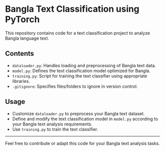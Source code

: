 # Bangla Text Classification using PyTorch

This repository contains code for a text classification project to analyze Bangla language text.

## Contents

- `dataloader.py`: Handles loading and preprocessing of Bangla text data.
- `model.py`: Defines the text classification model optimized for Bangla.
- `training.py`: Script for training the text classifier using appropriate libraries.
- `.gitignore`: Specifies files/folders to ignore in version control.

## Usage

- Customize `dataloader.py` to preprocess your Bangla text dataset.
- Define and modify the text classification model in `model.py` according to your Bangla text analysis requirements.
- Use `training.py` to train the text classifier.

---
Feel free to contribute or adapt this code for your Bangla text analysis tasks.

